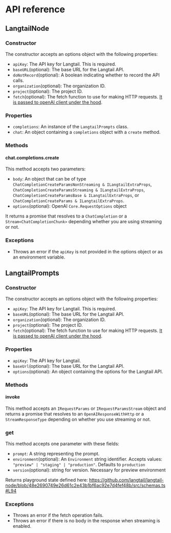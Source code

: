 # API reference

## LangtailNode

### Constructor

The constructor accepts an options object with the following properties:

- `apiKey`: The API key for Langtail. This is required.
- `baseURL`(optional): The base URL for the Langtail API.
- `doNotRecord`(optional): A boolean indicating whether to record the API calls.
- `organization`(optional): The organization ID.
- `project`(optional): The project ID.
- `fetch`(optional): The fetch function to use for making HTTP requests. [It is passed to openAI client under the hood](https://github.com/openai/openai-node?tab=readme-ov-file#customizing-the-fetch-client).

### Properties

- `completions`: An instance of the `LangtailPrompts` class.
- `chat`: An object containing a `completions` object with a `create` method.

### Methods

#### chat.completions.create

This method accepts two parameters:

- `body`: An object that can be of type `ChatCompletionCreateParamsNonStreaming & ILangtailExtraProps`, `ChatCompletionCreateParamsStreaming & ILangtailExtraProps`, `ChatCompletionCreateParamsBase & ILangtailExtraProps`, or `ChatCompletionCreateParams & ILangtailExtraProps`.
- `options`(optional): OpenAI `Core.RequestOptions` object

It returns a promise that resolves to a `ChatCompletion` or a `Stream<ChatCompletionChunk>` depending whether you are using streaming or not.

### Exceptions

- Throws an error if the `apiKey` is not provided in the options object or as an environment variable.

## LangtailPrompts

### Constructor

The constructor accepts an options object with the following properties:

- `apiKey`: The API key for Langtail. This is required.
- `baseURL`(optional): The base URL for the Langtail API.
- `organization`(optional): The organization ID.
- `project`(optional): The project ID.
- `fetch`(optional): The fetch function to use for making HTTP requests. [It is passed to openAI client under the hood](https://github.com/openai/openai-node?tab=readme-ov-file#customizing-the-fetch-client).

### Properties

- `apiKey`: The API key for Langtail.
- `baseUrl`(optional): The base URL for the Langtail API.
- `options`(optional): An object containing the options for the Langtail API.

### Methods

#### invoke

This method accepts an `IRequestParams` or `IRequestParamsStream` object and returns a promise that resolves to an `OpenAIResponseWithHttp` or a `StreamResponseType` depending on whether you use streaming or not.

### get

This method accepts one parameter with these fields:

- `prompt`: A string representing the prompt.
- `environment`(optional): An `Environment` string identifier. Accepts values: `"preview" | "staging" | "production"`. Defaults to `production`
- `version`(optional): string for version. Necessary for preview environment

Returns playground state defined here: https://github.com/langtail/langtail-node/blob/48e2690749e26d61c2e43b1bf6ac92e7d4fef48b/src/schemas.ts#L94

### Exceptions

- Throws an error if the fetch operation fails.
- Throws an error if there is no body in the response when streaming is enabled.
